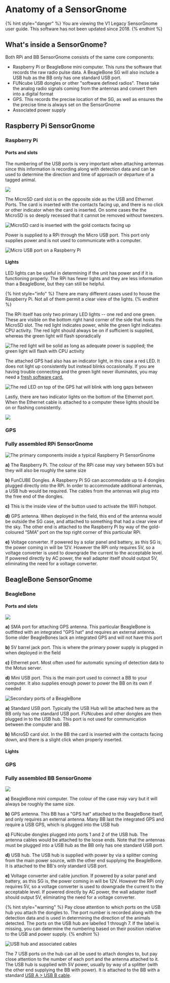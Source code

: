 # Anatomy of a SensorGnome

{% hint style="danger" %}
You are viewing the V1 Legacy SensorGnome user guide. This software has not been updated since 2018.
{% endhint %}

## What's inside a SensorGnome?

Both RPi and BB SensorGnome consists of the same core components:

* Raspberry Pi or BeagleBone mini computer. This runs the software that records the raw radio pulse data. A BeagleBone SG will also include a USB hub as the BB only has one standard USB port.
* FUNcube USB dongles or other "software defined radios". These take the analog radio signals coming from the antennas and convert them into a digital format&#x20;
* GPS. This records the precise location of the SG, as well as ensures the the precise time is always set on the SensorGnome
* Associated power supply&#x20;

## Raspberry Pi SensorGnome

### Raspberry Pi

#### Ports and slots <a href="#rpi-ports-and-slots" id="rpi-ports-and-slots"></a>

The numbering of the USB ports is very important when attaching antennas since this information is recording along with detection data and can be used to determine the direction and time of approach or departure of a tagged animal.

![](../.gitbook/assets/rpiports.jpg)

The MicroSD card slot is on the opposite side as the USB and Ethernet Ports. The card is inserted with the contacts facing up, and there is no click or other indicator when the card is inserted. On some cases the the MicroSD is so deeply recessed that it cannot be removed without tweezers.

![MicroSD card is inserted with the gold contacts facing up](../.gitbook/assets/rpisdslot.jpg)

Power is supplied to a RPi through the Micro USB port. This port only supplies power and is not used to communicate with a computer.&#x20;

![Micro USB port on a Raspberry Pi](../.gitbook/assets/rpi5v.jpg)

#### Lights <a href="#rpi-lights" id="rpi-lights"></a>

LED lights can be useful in determining if the unit has power and if it is functioning properly. The RPi has fewer lights and they are less information than a BeagleBone, but they can still be helpful.

{% hint style="info" %}
There are many different cases used to house the Raspberry Pi. Not all of them permit a clear view of the lights.
{% endhint %}

The RPi itself has only two primary LED lights -- one red and one green. These are visible on the bottom right hand corner of the side that hosts the MicroSD slot. The red light indicates power, while the green light indicates CPU activity. The red light should always be on if sufficient is supplied, whereas the green light will flash sporadically

![The red light will be solid as long as adequate power is supplied; the green light will flash with CPU activity](../.gitbook/assets/rpiled1.jpg)

The attached GPS had also has an indicator light, in this case a red LED. It does not light up consistently but instead blinks occasionally. If you are having trouble connecting and the green light never illuminates, you may need a [fresh software card.](../updating.md)

![The red LED on top of the GPS hat will blink with long gaps between](../.gitbook/assets/rpigps.jpg)

Lastly, there are two indicator lights on the bottom of the Ethernet port. When the Ethernet cable is attached to a computer these lights should be on or flashing consistently.

![](../.gitbook/assets/rpiethernet.jpg)

### GPS <a href="#rpi-gps" id="rpi-gps"></a>

### Fully assembled RPi SensorGnome

![The primary components inside a typical Raspberry Pi SensorGnome](../.gitbook/assets/sginternal.jpg)

**a)** The Raspberry Pi. The colour of the RPi case may vary between SG’s but they will also be roughly the same size

**b)** FunCUBE Dongles. A Raspberry Pi SG can accommodate up to 4 dongles plugged directly into the RPi. In order to accommodate additional antennas, a USB hub would be required. The cables from the antennas will plug into the free end of the dongles.

**c)** This is the inside view of the button used to activate the WiFi hotspot.

**d)** GPS antenna. When deployed in the field, this end of the antenna would be outside the SG case, and attached to something that had a clear view of the sky. The other end is attached to the Raspberry Pi by way of the gold-coloured “SMA” port on the top right corner of this particular RPi.

**e)** Voltage converter. If powered by a solar panel and battery, as this SG is, the power coming in will be 12V. However the RPi only requires 5V, so a voltage converter is used to downgrade the current to the acceptable level. If powered directly by AC power, the wall adapter itself should output 5V, eliminating the need for a voltage converter.

## BeagleBone SensorGnome

### BeagleBone

#### Ports and slots <a href="#bb-ports-and-slots" id="bb-ports-and-slots"></a>

![](../.gitbook/assets/bbports3.jpg)

**a)** SMA port for attaching GPS antenna. This particular BeagleBone is outfitted with an integrated "GPS hat" and requires an external antenna. Some older BeagleBones lack an integrated GPS and will not have this port&#x20;

**b)** 5V barrel jack port. This is where the primary power supply is plugged in when deployed in the field

**c)** Ethernet port. Most often used for automatic syncing of detection data to the Motus server.

**d)** Mini USB port. This is the main port used to connect a BB to your computer. It also supplies enough power to power the BB on its own if needed

![Secondary ports of a BeagleBone](<../.gitbook/assets/bbports2 (1).jpg>)

**a)** Standard USB port. Typically the USB Hub will be attached here as the BB only has one standard USB port. FUNcubes and other dongles are then plugged in to the USB hub. This port is not used for communication between the computer and BB.

**b)** MicroSD card slot. In the BB the card is inserted with the contacts facing down, and there is a slight click when properly inserted.

#### Lights <a href="#bb-lights" id="bb-lights"></a>

### GPS <a href="#bb-gps" id="bb-gps"></a>

### Fully assembled BB SensorGnome

![](../.gitbook/assets/bbsg.jpg)

**a)** BeagleBone mini computer. The colour of the case may vary but it will always be roughly the same size.

**b)** GPS antenna. This BB has a "GPS hat" attached to the BeagleBone itself, and only requires an external antenna. Many BB last the integrated GPS and require a USB GPS, which is plugged into the USB hub

**c)** FUNcube dongles plugged into ports 1 and 2 of the USB hub. The antenna cables would be attached to the loose ends. Note that the antennas must be plugged into a USB hub as the BB only has one standard USB port.

**d)** USB hub. The USB hub is supplied with power by via a splitter coming from the main power source, with the other end supplying the BeagleBone. It is attached to the BB's only standard USB port.

**e)** Voltage converter and cable junction. If powered by a solar panel and battery, as this SG is, the power coming in will be 12V. However the RPi only requires 5V, so a voltage converter is used to downgrade the current to the acceptable level. If powered directly by AC power, the wall adapter itself should output 5V, eliminating the need for a voltage converter.

{% hint style="warning" %}
Pay close attention to which ports on the USB hub you attach the dongles to. The port number is recorded along with the detection data and is used in determining the direction of the animals detected. The ports on the USB hub are labelled 1 through 7. If the label is missing, you can determine the numbering based on their position relative to the USB and power supply.&#x20;
{% endhint %}

![USB hub and associated cables](<../.gitbook/assets/usbhub (1) (1).jpg>)

The 7 USB ports on the hub can all be used to attach dongles to, but pay close attention to the number of each port and the antenna attached to it. The USB hub is supplied with 5V power, usually by way of a splitter (with the other end supplying the BB with power). It is attached to the BB with a standard [USB A >  USB B cable](https://www.bhphotovideo.com/images/images2500x2500/Pearstone_USB_AB10_USB_2_0_Type_A_689978.jpg).&#x20;
